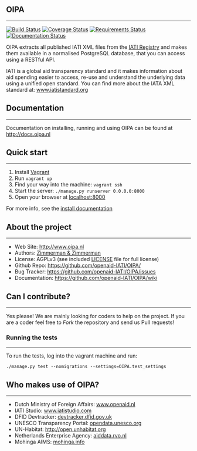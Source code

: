 ## OIPA
--------
[![Build Status](https://travis-ci.org/zimmerman-zimmerman/OIPA.svg?branch=develop)](https://travis-ci.org/zimmerman-zimmerman/OIPA)
[![Coverage Status](https://coveralls.io/repos/zimmerman-zimmerman/OIPA/badge.svg?branch=develop&service=github)](https://coveralls.io/github/zimmerman-zimmerman/OIPA?branch=develop)
[![Requirements Status](https://requires.io/github/zimmerman-zimmerman/OIPA/requirements.svg?branch=develop)](https://requires.io/github/zimmerman-zimmerman/OIPA/requirements/?branch=develop)
[![Documentation Status](https://readthedocs.org/projects/oipa-docs/badge/?version=latest)](http://docs.oipa.nl/en/latest/?badge=latest)


OIPA extracts all published IATI XML files from the [IATI Registry](http://www.iatiregistry.org/publisher) and makes them available in a normalised PostgreSQL database, that you can access using a RESTful API.

IATI is a global aid transparency standard and it makes information about aid spending easier to access, re-use and understand the underlying data using a unified open standard. You can find more about the IATA XML standard at: <a href="http://www.iatistandard.org" target="_blank">www.iatistandard.org</a>


## Documentation
--------

Documentation on installing, running and using OIPA can be found at <a href="http://docs.oipa.nl" target="_blank">http://docs.oipa.nl</a>


## Quick start
-------

1. Install [Vagrant](https://www.vagrantup.com/)
2. Run ```vagrant up```
3. Find your way into the machine: ```vagrant ssh```
4. Start the server: ```./manage.py runserver 0.0.0.0:8000```
5. Open your browser at <a href="http://localhost:8000" target="_blank">localhost:8000</a>


For more info, see the [install documentation](http://docs.oipa.nl/en/latest/installing/)


## About the project
--------
* Web Site:         <a href="http://www.oipa.nl" target="_blank">http://www.oipa.nl</a>
* Authors:          <a href="https://www.zimmermanzimmerman.nl/" target="_blank">Zimmerman & Zimmerman</a>
* License:          AGPLv3 (see included <a href="https://github.com/openaid-IATI/OIPA/blob/master/LICENSE.MD" target="_blank">LICENSE</a> file for full license)
* Github Repo:      <a href="https://github.com/openaid-IATI/OIPA/" target="_blank">https://github.com/openaid-IATI/OIPA/</a>
* Bug Tracker:      <a href="https://github.com/openaid-IATI/OIPA/issues" target="_blank">https://github.com/openaid-IATI/OIPA/issues</a>
* Documentation:    <a href="https://github.com/openaid-IATI/OIPA/wiki" target="_blank">https://github.com/openaid-IATI/OIPA/wiki</a>


## Can I contribute?
--------

Yes please! We are mainly looking for coders to help on the project. If you are a coder feel free to *Fork* the repository and send us Pull requests!

### Running the tests
-------
To run the tests, log into the vagrant machine and run:

```./manage.py test --nomigrations --settings=OIPA.test_settings```


## Who makes use of OIPA?
--------
* Dutch Ministry of Foreign Affairs:         <a href="https://www.openaid.nl" target="_blank">www.openaid.nl</a>
* IATI Studio:                               <a href="https://www.iatistudio.com/" target="_blank">www.iatistudio.com</a>
* DFID Devtracker:                           <a href="https://devtracker.dfid.gov.uk/" target="_blank">devtracker.dfid.gov.uk</a>
* UNESCO Transparency Portal:                <a href="http://opendata.unesco.org" target="_blank">opendata.unesco.org</a>
* UN-Habitat:                                <a href="http://open.unhabitat.org" target="_blank">http://open.unhabitat.org</a>
* Netherlands Enterprise Agency:             <a href="https://aiddata.rvo.nl/" target="_blank">aiddata.rvo.nl</a>
* Mohinga AIMS:                              <a href="http://mohinga.info/en/" target="_blank">mohinga.info</a>

